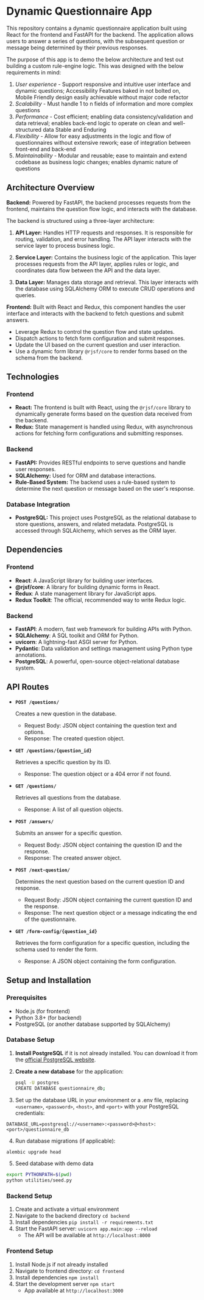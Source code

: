 # Dynamic Questionnaire App

This repository contains a dynamic questionnaire application built using React for the frontend and FastAPI for the backend. The application allows users to answer a series of questions, with the subsequent question or message being determined by their previous responses.

The purpose of this app is to demo the below architecture and test out building a custom rule-engine logic. This was designed with the below requirements in mind:

1. *User experience* - Support responsive and intuitive user interface and dynamic questions; Accessibility Features baked in not bolted on, Mobile Friendly design easily achievable without major code refactor
2. *Scalability* - Must handle 1 to n fields of information and more complex questions
3. *Performance* - Cost efficient; enabling data consistency/validation and data retrieval; enables back-end logic to operate on clean and well-structured data
Stable and Enduring
4. *Flexibility* - Allow for easy adjustments in the logic and flow of questionnaires without extensive rework; ease of integration between front-end and back-end
5. *Maintainability* - Modular and reusable; ease to maintain and extend codebase as business logic changes; enables dynamic nature of questions

## Architecture Overview

**Backend:** Powered by FastAPI, the backend processes requests from the frontend, maintains the question flow logic, and interacts with the database.

The backend is structured using a three-layer architecture:

1. **API Layer:** Handles HTTP requests and responses. It is responsible for routing, validation, and error handling. The API layer interacts with the service layer to process business logic.

2. **Service Layer:** Contains the business logic of the application. This layer processes requests from the API layer, applies rules or logic, and coordinates data flow between the API and the data layer.

3. **Data Layer:** Manages data storage and retrieval. This layer interacts with the database using SQLAlchemy ORM to execute CRUD operations and queries.

**Frontend:** Built with React and Redux, this component handles the user interface and interacts with the backend to fetch questions and submit answers.

- Leverage Redux to control the question flow and state updates.
- Dispatch actions to fetch form configuration and submit responses.
- Update the UI based on the current question and user interaction.
- Use a dynamic form library `@rjsf/core` to render forms based on the schema from the backend.

## Technologies

### Frontend

- **React:** The frontend is built with React, using the `@rjsf/core` library to dynamically generate forms based on the question data received from the backend.
- **Redux:** State management is handled using Redux, with asynchronous actions for fetching form configurations and submitting responses.

### Backend

- **FastAPI:** Provides RESTful endpoints to serve questions and handle user responses.
- **SQLAlchemy:** Used for ORM and database interactions.
- **Rule-Based System:** The backend uses a rule-based system to determine the next question or message based on the user's response.

### Database Integration

- **PostgreSQL:** This project uses PostgreSQL as the relational database to store questions, answers, and related metadata. PostgreSQL is accessed through SQLAlchemy, which serves as the ORM layer.

## Dependencies

### Frontend

- **React**: A JavaScript library for building user interfaces.
- **@rjsf/core**: A library for building dynamic forms in React.
- **Redux**: A state management library for JavaScript apps.
- **Redux Toolkit**: The official, recommended way to write Redux logic.

### Backend

- **FastAPI**: A modern, fast web framework for building APIs with Python.
- **SQLAlchemy**: A SQL toolkit and ORM for Python.
- **uvicorn**: A lightning-fast ASGI server for Python.
- **Pydantic**: Data validation and settings management using Python type annotations.
- **PostgreSQL**: A powerful, open-source object-relational database system.

## API Routes

- **`POST /questions/`**

  Creates a new question in the database.
  - Request Body: JSON object containing the question text and options.
  - Response: The created question object.

- **`GET /questions/{question_id}`**

  Retrieves a specific question by its ID.
  - Response: The question object or a 404 error if not found.

- **`GET /questions/`**

  Retrieves all questions from the database.
  - Response: A list of all question objects.

- **`POST /answers/`**

  Submits an answer for a specific question.
  - Request Body: JSON object containing the question ID and the response.
  - Response: The created answer object.

- **`POST /next-question/`**

  Determines the next question based on the current question ID and response.
  - Request Body: JSON object containing the current question ID and the response.
  - Response: The next question object or a message indicating the end of the questionnaire.

- **`GET /form-config/{question_id}`**

  Retrieves the form configuration for a specific question, including the schema used to render the form.
  - Response: A JSON object containing the form configuration.

## Setup and Installation

### Prerequisites

- Node.js (for frontend)
- Python 3.8+ (for backend)
- PostgreSQL (or another database supported by SQLAlchemy)

### Database Setup

1. **Install PostgreSQL** if it is not already installed. You can download it from the [official PostgreSQL website](https://www.postgresql.org/download/).

2. **Create a new database** for the application:

   ```bash
   psql -U postgres
   CREATE DATABASE questionnaire_db;
   ```

3. Set up the database URL in your environment or a .env file, replacing `<username>`, `<password>`, `<host>`, and `<port>` with your PostgreSQL credentials:

```.env
DATABASE_URL=postgresql://<username>:<password>@<host>:<port>/questionnaire_db
```

4. Run database migrations (if applicable):

```bash
alembic upgrade head
```

5. Seed database with demo data

```bash
export PYTHONPATH=$(pwd)
python utilities/seed.py
```

### Backend Setup

1. Create and activate a virtual environment
2. Navigate to the backend directory `cd backend`
3. Install dependencies `pip install -r requirements.txt`
4. Start the FastAPI server: `uvicorn app.main:app --reload`
    - The API will be available at `http://localhost:8000`

### Frontend Setup

1. Install Node.js if not already installed
2. Navigate to frontend directory: `cd frontend`
3. Install dependencies `npm install`
4. Start the development server `npm start`
    - App available at `http://localhost:3000`
